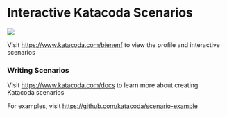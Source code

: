 # Interactive Katacoda Scenarios

[![](http://shields.katacoda.com/katacoda/bienenf/count.svg)](https://www.katacoda.com/bienenf "Get your profile on Katacoda.com")

Visit https://www.katacoda.com/bienenf to view the profile and interactive scenarios

### Writing Scenarios
Visit https://www.katacoda.com/docs to learn more about creating Katacoda scenarios

For examples, visit https://github.com/katacoda/scenario-example
